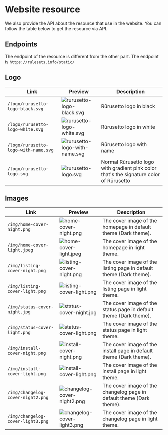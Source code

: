 # Website resource

We also provide the API about the resource that use in the website. You can follow the table below to get the resource via API.

## Endpoints

The endpoint of the resource is different from the other part. The endpoint is `https://rulesets.info/static/`

## Logo

| Link                                 | Preview                                                                                         | Description                                                                            |
|--------------------------------------|-------------------------------------------------------------------------------------------------|----------------------------------------------------------------------------------------|
| `/logo/rurusetto-logo-black.svg`     | ![rurusetto-logo-black.svg](https://rulesets.info/static/logo/rurusetto-logo-black.svg)         | Rūrusetto logo in black                                                                |
| `/logo/rurusetto-logo-white.svg`     | ![rurusetto-logo-white.svg](https://rulesets.info/static/logo/rurusetto-logo-white.svg)         | Rūrusetto logo in white                                                                |
| `/logo/rurusetto-logo-with-name.svg` | ![rurusetto-logo-with-name.svg](https://rulesets.info/static/logo/rurusetto-logo-with-name.svg) | Rūrusetto logo with name                                                               |
| `/logo/rurusetto-logo.svg`           | ![rurusetto-logo.svg](https://rulesets.info/static/logo/rurusetto-logo.svg)                     | Normal Rūrusetto logo with gradient pink color that's the signature color of Rūrusetto |

## Images

| Link                              | Preview                                                                                    | Description                                                          |
|-----------------------------------|--------------------------------------------------------------------------------------------|----------------------------------------------------------------------|
| `/img/home-cover-night.png`       | ![home-cover-night.png](https://rulesets.info/static/img/home-cover-night.png)             | The cover image of the homepage in default theme (Dark theme).       |
| `/img/home-cover-light.jpeg`      | ![home-cover-light.jpeg](https://rulesets.info/static/img/home-cover-light.jpeg)           | The cover image of the homepage in light theme.                      |
| `/img/listing-cover-night.png`    | ![listing-cover-night.png](https://rulesets.info/static/img/listing-cover-night.png)       | The cover image of the listing page in default theme (Dark theme).   |
| `/img/listing-cover-light.png`    | ![listing-cover-light.png](https://rulesets.info/static/img/listing-cover-light.png)       | The cover image of the listing page in light theme.                  |
| `/img/status-cover-night.jpg`     | ![status-cover-night.jpg](https://rulesets.info/static/img/status-cover-night.jpg)         | The cover image of the status page in default theme (Dark theme).    |
| `/img/status-cover-light.png`     | ![status-cover-light.png](https://rulesets.info/static/img/status-cover-light.png)         | The cover image of the status page in light theme.                   |
| `/img/install-cover-night.png`    | ![install-cover-night.png](https://rulesets.info/static/img/install-cover-night.png)       | The cover image of the install page in default theme (Dark theme).   |
| `/img/install-cover-light.png`    | ![install-cover-light.png](https://rulesets.info/static/img/install-cover-light.png)       | The cover image of the install page in light theme.                  |
| `/img/changelog-cover-night2.png` | ![changelog-cover-night2.png](https://rulesets.info/static/img/changelog-cover-night2.png) | The cover image of the changelog page in default theme (Dark theme). |
| `/img/changelog-cover-light3.png` | ![changelog-cover-light3.png](https://rulesets.info/static/img/changelog-cover-light3.png) | The cover image of the changelog page in light theme.                |
